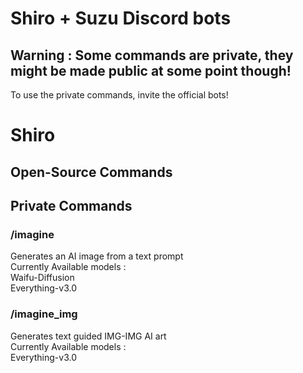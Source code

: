 # Shiro + Suzu Discord bots
## Warning : Some commands are private, they might be made public at some point though!
To use the private commands, invite the official bots!

# Shiro 
## Open-Source Commands
## Private Commands
### /imagine
Generates an AI image from a text prompt<br>
Currently Available models : <br>
Waifu-Diffusion<br>
Everything-v3.0

### /imagine_img
Generates text guided IMG-IMG AI art<br>
Currently Available models : <br>
Everything-v3.0